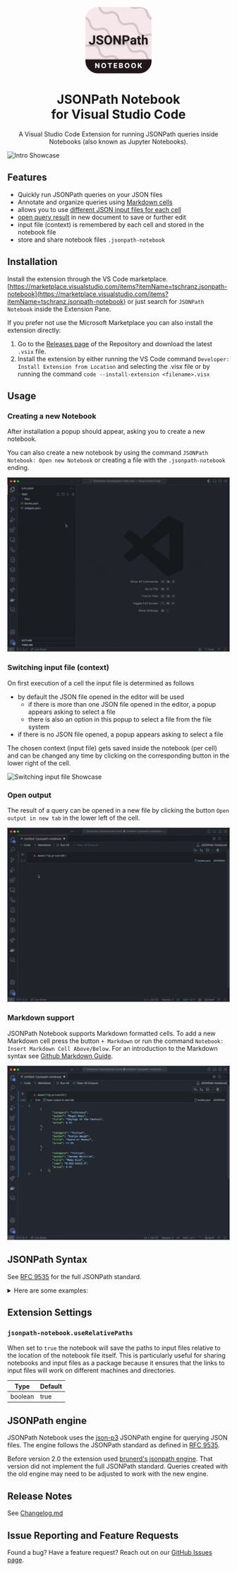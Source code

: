 <!-- Run JSONPath queries inside VS Code notebooks (also known as Jupyter Notebooks).  -->

<p align="center">
  <a href="https://marketplace.visualstudio.com/items?itemName=tschranz.jsonpath-notebook">
    <img width="150" height="150" src="./images/icon.png" alt="JSONPath Notebook" width="200" />
  </a>
</p>
<p align="center">
  <h1 align="center">JSONPath Notebook<br>for Visual Studio Code</h1>
  <p align="center">
    A Visual Studio Code Extension for running JSONPath queries inside Notebooks (also known as Jupyter Notebooks).
  </p>
</p>

![Intro Showcase](./images/intro.gif)

## Features

- Quickly run JSONPath queries on your JSON files
- Annotate and organize queries using [Markdown cells](#markdown-support)
- allows you to use [different JSON input files for each cell](#switching-input-file-context)
- [open query result](#open-output) in new document to save or further edit
- input file (context) is remembered by each cell and stored in the notebook file
- store and share notebook files `.jsonpath-notebook`

## Installation

Install the extension through the VS Code marketplace.
[https://marketplace.visualstudio.com/items?itemName=tschranz.jsonpath-notebook](https://marketplace.visualstudio.com/items?itemName=tschranz.jsonpath-notebook) or just search for `JSONPath Notebook` inside the Extension Pane.

If you prefer not use the Microsoft Marketplace you can also install the extension directly:

1. Go to the [Releases page](https://github.com/mesarth/JSONPath-Notebook/releases) of the Repository and download the latest `.vsix` file.
2. Install the extension by either running the VS Code command `Developer: Install Extension from Location` and selecting the .visx file or by running the command `code --install-extension <filename>.visx`

## Usage

### Creating a new Notebook

After installation a popup should appear, asking you to create a new notebook.

You can also create a new notebook by using the command `JSONPath Notebook: Open new Notebook` or creating a file with the `.jsonpath-notebook` ending.

![Creating a new Notebook Showcase](./images/create-notebook.gif)

### Switching input file (context)

On first execution of a cell the input file is determined as follows

- by default the JSON file opened in the editor will be used
  - if there is more than one JSON file opened in the editor, a popup appears asking to select a file
  - there is also an option in this popup to select a file from the file system
- if there is no JSON file opened, a popup appears asking to select a file

The chosen context (input file) gets saved inside the notebook (per cell) and can be changed any time by clicking on the corresponding button in the lower right of the cell.

![Switching input file Showcase](./images/context.gif)


### Open output

The result of a query can be opened in a new file by clicking the button `Open output in new tab` in the lower left of the cell.

![Open output Showcase](./images/open-output.gif)

### Markdown support

JSONPath Notebook supports Markdown formatted cells. To add a new Markdown cell press the button `+ Markdown` or run the command `Notebook: Insert Markdown Cell Above/Below`. For an introduction to the Markdown syntax see [Github Markdown Guide](https://docs.github.com/en/get-started/writing-on-github/getting-started-with-writing-and-formatting-on-github/basic-writing-and-formatting-syntax#quoting-code).

![Markdown Showcase](./images/markdown.gif)

## JSONPath Syntax

See [RFC 9535](https://www.rfc-editor.org/rfc/rfc9535) for the full JSONPath standard.

<details>
  <summary>Here are some examples:</summary>

```json
{ "store": {
    "book": [
      { "category": "reference",
        "author": "Nigel Rees",
        "title": "Sayings of the Century",
        "price": 8.95
      },
      { "category": "fiction",
        "author": "Evelyn Waugh",
        "title": "Sword of Honour",
        "price": 12.99
      },
      { "category": "fiction",
        "author": "Herman Melville",
        "title": "Moby Dick",
        "isbn": "0-553-21311-3",
        "price": 8.99
      },
      { "category": "fiction",
        "author": "J. R. R. Tolkien",
        "title": "The Lord of the Rings",
        "isbn": "0-395-19395-8",
        "price": 22.99
      }
    ],
    "bicycle": {
      "color": "red",
      "price": 399
    }
  }
}
```

| JSONPath                                    | Intended Result |
----------------------------------------------|------------------
| $.store.book[*].author                      | the authors of all books in the store |
| $..author                                   |	all authors |
| $.store.*	                                  | all things in the store, which are some books and a red bicycle |
| $.store..price                              | the prices of everything in the store |
| $..book[2]                                  | the third book |
| $..book[2].author	                          | the third book's author |
| $..book[2].publisher	                      | empty result: the third book does not have a "publisher" member |
| $..book[-1]	                                | the last book in order |
| <span>$..book[0,1] <br> $..book[:2]</span>  | the first two books |
| $..book[?@.isbn]	                          | all books with an ISBN number |
| $..book[?@.price<10]	                      | all books cheaper than 10 |
| $..*	                                      | all member values and array elements contained in the input value |

</details>

## Extension Settings

### `jsonpath-notebook.useRelativePaths`

When set to `true` the notebook will save the paths to input files relative to the location of the notebook file itself. This is particularly useful for sharing notebooks and input files as a package because it ensures that the links to input files will work on different machines and directories.

| Type    | Default |
| ------- | ------- |
| boolean | true    |

## JSONPath engine

JSONPath Notebook uses the [json-p3](https://github.com/jg-rp/json-p3) JSONPath engine for querying JSON files. The engine follows the JSONPath standard as defined in [RFC 9535](https://www.rfc-editor.org/rfc/rfc9535).

Before version 2.0 the extension used [brunerd's jsonpath engine](https://github.com/brunerd/jsonpath). That version did not implement the full JSONPath standard. Queries created with the old engine may need to be adjusted to work with the new engine.

## Release Notes

See [Changelog.md](https://github.com/mesarth/JSONPath-Notebook/blob/main/CHANGELOG.md)

## Issue Reporting and Feature Requests

Found a bug? Have a feature request? Reach out on our [GitHub Issues page](https://github.com/mesarth/JSONPath-Notebook/issues).
